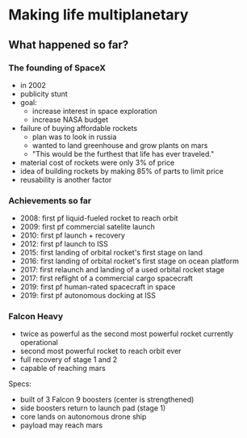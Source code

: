 # Making life multiplanetary

## What happened so far?

### The founding of SpaceX

- in 2002
- publicity stunt
- goal: 
    - increase interest in space exploration
    - increase NASA budget
- failure of buying affordable rockets
    - plan was to look in russia
    - wanted to land greenhouse and grow plants on mars
    - "This would be the furthest that life has ever traveled."
- material cost of rockets were only 3% of price
- idea of building rockets by making 85% of parts to limit price
- reusability is another factor

### Achievements so far

- 2008: first pf liquid-fueled rocket to reach orbit
- 2009: first pf commercial satelite launch
- 2010: first pf launch + recovery
- 2012: first pf launch to ISS
- 2015: first landing of orbital rocket's first stage on land
- 2016: first landing of orbital rocket's first stage on ocean platform
- 2017: first relaunch and landing of a used orbital rocket stage
- 2017: first reflight of a commercial cargo spacecraft
- 2019: first pf human-rated spacecraft in space
- 2019: first pf autonomous docking at ISS

### Falcon Heavy

- twice as powerful as the second most powerful rocket currently operational
- second most powerful rocket to reach orbit ever
- full recovery of stage 1 and 2
- capable of reaching mars

Specs:
- built of 3 Falcon 9 boosters (center is strengthened)
- side boosters return to launch pad (stage 1)
- core lands on autonomous drone ship
- payload may reach mars 